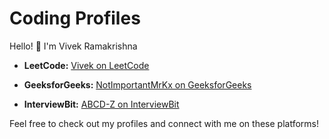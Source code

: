 # Coding Profiles

Hello! 👋 I'm Vivek Ramakrishna
- **LeetCode:** [Vivek on LeetCode](https://leetcode.com/vivekramakrishna)
  

- **GeeksforGeeks:** [NotImportantMrKx on GeeksforGeeks](https://auth.geeksforgeeks.org/user/notimportantmrkx)
 

- **InterviewBit:** [ABCD-Z on InterviewBit](https://www.interviewbit.com/profile/abcd-z/solved-problems)
  
Feel free to check out my profiles and connect with me on these platforms!
